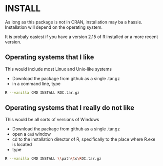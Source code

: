 INSTALL
=======

As long as this package is not in CRAN, installation may ba a hassle.  Installation will depend on the operating system.  

It is probaly easiest if you have a version  2.15 of R installed or a more recent version. 

Operating systems that I like
-----------------------------

This would include most Linux and Unix-like systems

 - Download the package from github as a single .tar.gz
 - in a command line, type
 
 ```sh
 R --vanilla CMD INSTALL ROC.tar.gz
 ```
 
 Operating systems that I really do not like
 -------------------------------------------
 
 This would be all sorts of versions of Windows
 
  - Download the package from github as a single .tar.gz
  - open a `cmd` window
  - cd to the installation director of R, specifically to the place where R.exe is located
  - type
  ```sh
  R --vanilla CMD INSTALL \\path\to\ROC.tar.gz
  ```
  
